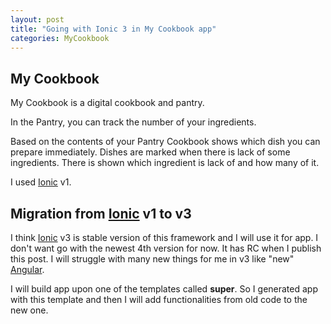 ```yaml
---
layout: post
title: "Going with Ionic 3 in My Cookbook app"
categories: MyCookbook
---
```


## My Cookbook

My Cookbook is a digital cookbook and pantry.

In the Pantry, you can track the number of your ingredients.

Based on the contents of your Pantry Cookbook shows which dish you can prepare immediately. Dishes are marked when there is lack of some ingredients. There is shown which ingredient is lack of and how many of it.

I used [Ionic] v1.

## Migration from [Ionic] v1 to v3

I think [Ionic] v3 is stable version of this framework and I will use it for app. I don't want go with the newest 4th version for now. It has RC when I publish this post. I will struggle with many new things for me in v3 like "new" [Angular].

I will build app upon one of the templates called **super**. So I generated app with this template and then I will add functionalities from old code to the new one.

[Ionic]: https://ionicframework.com/
[Angular]: https://angular.io/
